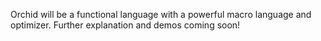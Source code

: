 Orchid will be a functional language with a powerful macro language and
optimizer. Further explanation and demos coming soon!